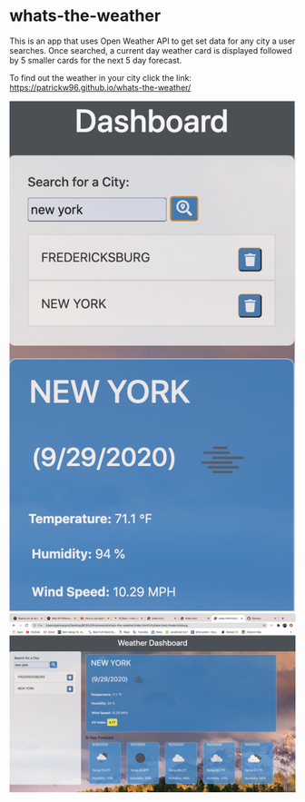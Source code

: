 # whats-the-weather
This is an app that uses Open Weather API to get set data for any city a user searches. Once searched, a current day weather card is displayed followed by 5 smaller cards for the next 5 day forecast. 

To find out the weather in your city click the link: https://patrickw96.github.io/whats-the-weather/

<img src="images/Screen Shot 2020-09-29 at 11.50.02 PM.png">
<img src="images/Screen Shot 2020-09-29 at 11.50.12 PM.png">
